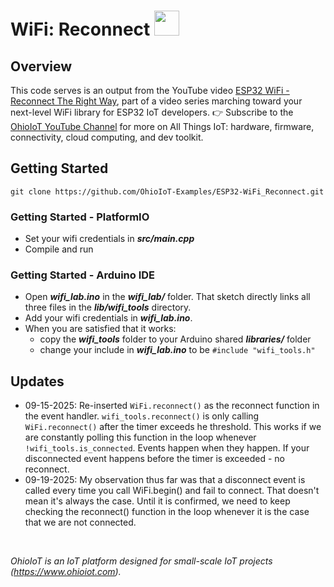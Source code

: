 # WiFi: Reconnect <img src="https://www.ohioiot.com/images/logo.jpg" width=40px >


## Overview
This code serves is an output from the YouTube video [ESP32 WiFi - Reconnect The Right Way](https://youtu.be/Ie_zWN5bujE), part of a video series marching toward your next-level WiFi library for ESP32 IoT developers.  👉 Subscribe to the [OhioIoT YouTube Channel](https://www.youtube.com/@OhioIoT?sub_confirmation=1) for more on All Things IoT: hardware, firmware, connectivity, cloud computing, and dev toolkit.



## Getting Started
```
git clone https://github.com/OhioIoT-Examples/ESP32-WiFi_Reconnect.git
```


### Getting Started - PlatformIO
- Set your wifi credentials in ***src/main.cpp***
- Compile and run


### Getting Started - Arduino IDE 
- Open ***wifi_lab.ino*** in the ***wifi_lab/*** folder.  That sketch directly links all three files in the ***lib/wifi_tools*** directory. 
- Add your wifi credentials in ***wifi_lab.ino***.
- When you are satisfied that it works:
  - copy the ***wifi_tools*** folder to your Arduino shared ***libraries/*** folder
  - change your include in ***wifi_lab.ino*** to be `#include "wifi_tools.h"`

## Updates
- 09-15-2025: Re-inserted `WiFi.reconnect()` as the reconnect function in the event handler.  `wifi_tools.reconnect()` is only calling `WiFi.reconnect()` after the timer exceeds he threshold.  This works if we are constantly polling this function in the loop whenever `!wifi_tools.is_connected`. Events happen when they happen.  If your disconnected event happens before the timer is exceeded - no reconnect. 
- 09-19-2025: My observation thus far was that a disconnect event is called every time you call WiFi.begin() and fail to connect.  That doesn't mean it's always the case.  Until it is confirmed, we need to keep checking the reconnect() function in the loop whenever it is the case that we are not connected.

<br>


*OhioIoT is an IoT platform designed for small-scale IoT projects (https://www.ohioiot.com).*
